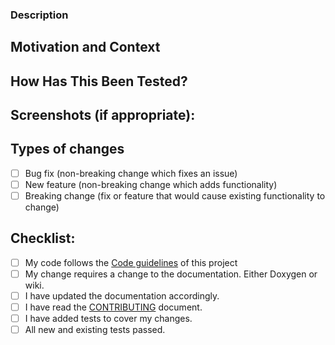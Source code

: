 <!--- Provide a general summary of your changes in the Title above -->

### Description
<!--- Describe your changes in detail -->

## Motivation and Context
<!--- Why is this change required? What problem does it solve? -->
<!--- If it fixes an open issue, please link to the issue here. -->

## How Has This Been Tested?
<!--- Please describe in detail how you tested your changes. -->
<!--- Include details of your testing environment, and the tests you ran to -->
<!--- see how your change affects other areas of the code, etc. -->

## Screenshots (if appropriate):

## Types of changes
<!--- What types of changes does your code introduce? Put an `x` in all the boxes that apply: -->
- [ ] Bug fix (non-breaking change which fixes an issue)
- [ ] New feature (non-breaking change which adds functionality)
- [ ] Breaking change (fix or feature that would cause existing functionality to change)

## Checklist:
<!--- Go over all the following points, and put an `x` in all the boxes that apply. -->
<!--- If you're unsure about any of these, don't hesitate to ask. We're here to help! -->
- [ ] My code follows the [Code guidelines](https://codedocs.xyz/xbmc/xbmc/code_guidelines.html) of this project 
- [ ] My change requires a change to the documentation. Either Doxygen or wiki.
- [ ] I have updated the documentation accordingly.
- [ ] I have read the [CONTRIBUTING](https://github.com/xbmc/xbmc/blob/master/CONTRIBUTING.md) document.
- [ ] I have added tests to cover my changes.
- [ ] All new and existing tests passed.
